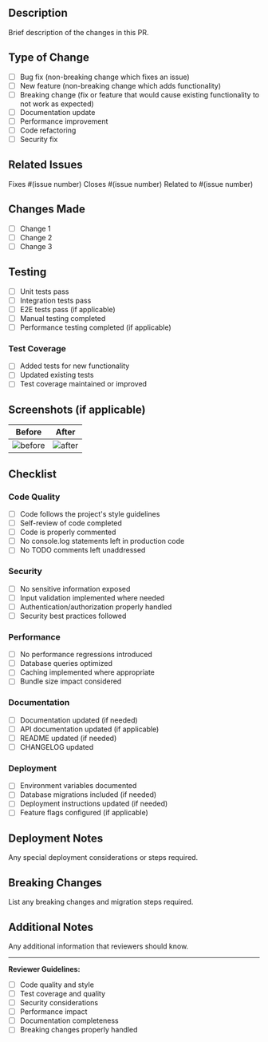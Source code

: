 ## Description

Brief description of the changes in this PR.

## Type of Change

- [ ] Bug fix (non-breaking change which fixes an issue)
- [ ] New feature (non-breaking change which adds functionality)
- [ ] Breaking change (fix or feature that would cause existing functionality to not work as expected)
- [ ] Documentation update
- [ ] Performance improvement
- [ ] Code refactoring
- [ ] Security fix

## Related Issues

Fixes #(issue number)
Closes #(issue number)
Related to #(issue number)

## Changes Made

- [ ] Change 1
- [ ] Change 2
- [ ] Change 3

## Testing

- [ ] Unit tests pass
- [ ] Integration tests pass
- [ ] E2E tests pass (if applicable)
- [ ] Manual testing completed
- [ ] Performance testing completed (if applicable)

### Test Coverage

- [ ] Added tests for new functionality
- [ ] Updated existing tests
- [ ] Test coverage maintained or improved

## Screenshots (if applicable)

| Before | After |
|--------|-------|
| ![before](url) | ![after](url) |

## Checklist

### Code Quality

- [ ] Code follows the project's style guidelines
- [ ] Self-review of code completed
- [ ] Code is properly commented
- [ ] No console.log statements left in production code
- [ ] No TODO comments left unaddressed

### Security

- [ ] No sensitive information exposed
- [ ] Input validation implemented where needed
- [ ] Authentication/authorization properly handled
- [ ] Security best practices followed

### Performance

- [ ] No performance regressions introduced
- [ ] Database queries optimized
- [ ] Caching implemented where appropriate
- [ ] Bundle size impact considered

### Documentation

- [ ] Documentation updated (if needed)
- [ ] API documentation updated (if applicable)
- [ ] README updated (if needed)
- [ ] CHANGELOG updated

### Deployment

- [ ] Environment variables documented
- [ ] Database migrations included (if needed)
- [ ] Deployment instructions updated (if needed)
- [ ] Feature flags configured (if applicable)

## Deployment Notes

Any special deployment considerations or steps required.

## Breaking Changes

List any breaking changes and migration steps required.

## Additional Notes

Any additional information that reviewers should know.

---

**Reviewer Guidelines:**
- [ ] Code quality and style
- [ ] Test coverage and quality
- [ ] Security considerations
- [ ] Performance impact
- [ ] Documentation completeness
- [ ] Breaking changes properly handled